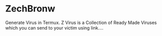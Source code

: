# ZechBronw
Generate Virus in Termux. Z Virus is a Collection of Ready Made Viruses which you can send to your victim using link.…
